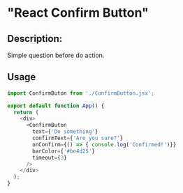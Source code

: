 # "React Confirm Button"

## Description: 
Simple question before do action.
## Usage

```js
import ConfirmButon from './ConfirmButton.jsx';

export default function App() {
  return (
    <div>
      <ConfirmButon
        text={'Do something'}
        confirmText={'Are you sure?'}
        onConfirm={() => { console.log('Confirmed!')}}
        barColor={'#be4d25'}
        timeout={3}
      />
    </div>
  );
}
